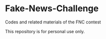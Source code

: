 # Fake-News-Challenge
Codes and related materials of the FNC contest

This repository is for personal use only.
